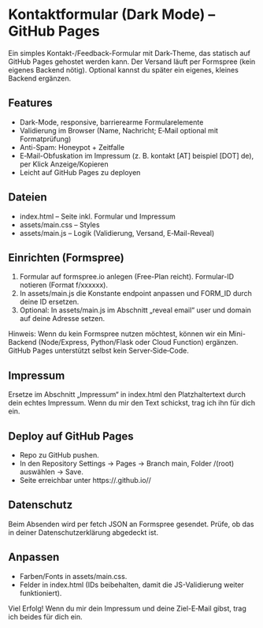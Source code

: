 # Kontaktformular (Dark Mode) – GitHub Pages

Ein simples Kontakt-/Feedback-Formular mit Dark-Theme, das statisch auf GitHub Pages gehostet werden kann. Der Versand läuft per Formspree (kein eigenes Backend nötig). Optional kannst du später ein eigenes, kleines Backend ergänzen.

## Features
- Dark-Mode, responsive, barrierearme Formularelemente
- Validierung im Browser (Name, Nachricht; E‑Mail optional mit Formatprüfung)
- Anti-Spam: Honeypot + Zeitfalle
- E‑Mail-Obfuskation im Impressum (z. B. kontakt [AT] beispiel [DOT] de), per Klick Anzeige/Kopieren
- Leicht auf GitHub Pages zu deployen

## Dateien
- index.html – Seite inkl. Formular und Impressum
- assets/main.css – Styles
- assets/main.js – Logik (Validierung, Versand, E‑Mail-Reveal)

## Einrichten (Formspree)
1. Formular auf formspree.io anlegen (Free-Plan reicht). Formular-ID notieren (Format f/xxxxxx).
2. In assets/main.js die Konstante endpoint anpassen und FORM_ID durch deine ID ersetzen.
3. Optional: In assets/main.js im Abschnitt „reveal email“ user und domain auf deine Adresse setzen.

Hinweis: Wenn du kein Formspree nutzen möchtest, können wir ein Mini-Backend (Node/Express, Python/Flask oder Cloud Function) ergänzen. GitHub Pages unterstützt selbst kein Server‑Side‑Code.

## Impressum
Ersetze im Abschnitt „Impressum“ in index.html den Platzhaltertext durch dein echtes Impressum. Wenn du mir den Text schickst, trag ich ihn für dich ein.

## Deploy auf GitHub Pages
- Repo zu GitHub pushen.
- In den Repository Settings → Pages → Branch main, Folder /(root) auswählen → Save.
- Seite erreichbar unter https://<dein-user>.github.io/<repo-name>/

## Datenschutz
Beim Absenden wird per fetch JSON an Formspree gesendet. Prüfe, ob das in deiner Datenschutzerklärung abgedeckt ist.

## Anpassen
- Farben/Fonts in assets/main.css.
- Felder in index.html (IDs beibehalten, damit die JS-Validierung weiter funktioniert).

Viel Erfolg! Wenn du mir dein Impressum und deine Ziel-E‑Mail gibst, trag ich beides für dich ein.